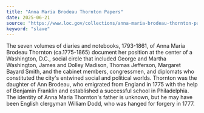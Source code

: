 ```yaml
---
title: "Anna Maria Brodeau Thornton Papers"
date: 2025-06-21
source: "https://www.loc.gov/collections/anna-maria-brodeau-thornton-papers/about-this-collection/"
keyword: "slave"
---
```


The seven volumes of diaries and notebooks, 1793-1861, of Anna Maria Brodeau Thornton (ca.1775-1865) document her position at the center of a Washington, D.C., social circle that included George and Martha Washington, James and Dolley Madison, Thomas Jefferson, Margaret Bayard Smith, and the cabinet members, congressmen, and diplomats who constituted the city's entwined social and political worlds. Thornton was the daughter of Ann Brodeau, who emigrated from England in 1775 with the help of Benjamin Franklin and established a successful school in Philadelphia. The identity of Anna Maria Thornton's father is unknown, but he may have been English clergyman William Dodd, who was hanged for forgery in 1777.

